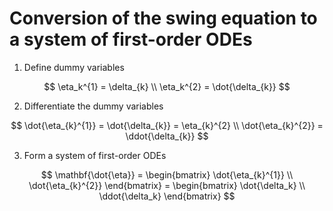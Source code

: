 # Conversion of the swing equation to a system of first-order ODEs

1. Define dummy variables

$$
\eta_k^{1} = \delta_{k}
\\
\eta_k^{2} = \dot{\delta_{k}}
$$

2. Differentiate the dummy variables

$$
\dot{\eta_{k}^{1}} = \dot{\delta_{k}} = \eta_{k}^{2}
\\
\dot{\eta_{k}^{2}} = \ddot{\delta_{k}} 
$$

3. Form a system of first-order ODEs

$$
\mathbf{\dot{\eta}} = \begin{bmatrix} \dot{\eta_{k}^{1}} \\ \dot{\eta_{k}^{2}} \end{bmatrix} = \begin{bmatrix} \dot{\delta_k} \\ \ddot{\delta_k} \end{bmatrix}
$$
